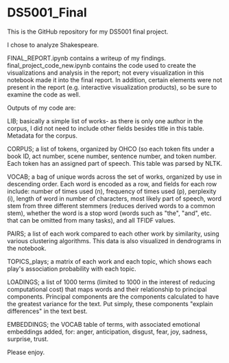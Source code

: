 # DS5001_Final

This is the GitHub repository for my DS5001 final project.

I chose to analyze Shakespeare. 

FINAL_REPORT.ipynb contains a writeup of my findings. final_project_code_new.ipynb contains the code used to create the visualizations and analysis in the report; not every visualization in this notebook made it into the final report. In addition, certain elements were not present in the report (e.g. interactive visualization products), so be sure to examine the code as well.

Outputs of my code are:

LIB; basically a simple list of works- as there is only one author in the corpus, I did not need to include other fields besides title in this table. Metadata for the corpus.

CORPUS; a list of tokens, organized by OHCO (so each token fits under a book ID, act number, scene number, sentence number, and token number. Each token has an assigned part of speech. This table was parsed by NLTK.

VOCAB; a bag of unique words across the set of works, organized by use in descending order. Each word is encoded as a row, and fields for each row include: number of times used (n), frequency of times used (p), perplexity (i), length of word in number of characters, most likely part of speech, word stem from three different stemmers (reduces derived words to a common stem), whether the word is a stop word (words such as "the", "and", etc. that can be omitted from many tasks), and all TFIDF values.

PAIRS; a list of each work compared to each other work by similarity, using various clustering algorithms. This data is also visualized in dendrograms in the notebook.

TOPICS_plays; a matrix of each work and each topic, which shows each play's association probability with each topic.

LOADINGS; a list of 1000 terms (limited to 1000 in the interest of reducing computational cost) that maps words and their relationship to principal components. Principal components are the components calculated to have the greatest variance for the text. Put simply, these components "explain differences" in the text best.

EMBEDDINGS; the VOCAB table of terms, with associated emotional embeddings added, for: anger, anticipation, disgust, fear, joy, sadness, surprise, trust.

Please enjoy.
